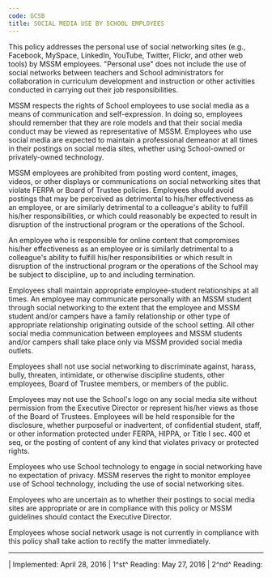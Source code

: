 ```yaml
---
code: GCSB
title: SOCIAL MEDIA USE BY SCHOOL EMPLOYEES
---
```


This policy addresses the personal use of social networking sites (e.g.,
Facebook, MySpace, LinkedIn, YouTube, Twitter, Flickr, and other web
tools) by MSSM employees. "Personal use" does not include the use of
social networks between teachers and School administrators for
collaboration in curriculum development and instruction or other
activities conducted in carrying out their job responsibilities.

MSSM respects the rights of School employees to use social media as a
means of communication and self-expression. In doing so, employees
should remember that they are role models and that their social media
conduct may be viewed as representative of MSSM. Employees who use
social media are expected to maintain a professional demeanor at all
times in their postings on social media sites, whether using
School-owned or privately-owned technology.

MSSM employees are prohibited from posting word content, images, videos,
or other displays or communications on social networking sites that
violate FERPA or Board of Trustee policies. Employees should avoid
postings that may be perceived as detrimental to his/her effectiveness
as an employee, or are similarly detrimental to a colleague's ability to
fulfill his/her responsibilities, or which could reasonably be expected
to result in disruption of the instructional program or the operations
of the School.

An employee who is responsible for online content that compromises
his/her effectiveness as an employee or is similarly detrimental to a
colleague's ability to fulfill his/her responsibilities or which result
in disruption of the instructional program or the operations of the
School may be subject to discipline, up to and including termination.

Employees shall maintain appropriate employee-student relationships at
all times. An employee may communicate personally with an MSSM student
through social networking to the extent that the employee and MSSM
student and/or campers have a family relationship or other type of
appropriate relationship originating outside of the school setting. All
other social media communication between employees and MSSM students
and/or campers shall take place only via MSSM provided social media
outlets.

Employees shall not use social networking to discriminate against,
harass, bully, threaten, intimidate, or otherwise discipline students,
other employees, Board of Trustee members, or members of the public.

Employees may not use the School's logo on any social media site without
permission from the Executive Director or represent his/her views as
those of the Board of Trustees. Employees will be held responsible for
the disclosure, whether purposeful or inadvertent, of confidential
student, staff, or other information protected under FERPA, HIPPA, or
Title I sec. 400 et seq, or the posting of content of any kind that
violates privacy or protected rights.

Employees who use School technology to engage in social networking have
no expectation of privacy. MSSM reserves the right to monitor employee
use of School technology, including the use of social networking sites.

Employees who are uncertain as to whether their postings to social media
sites are appropriate or are in compliance with this policy or MSSM
guidelines should contact the Executive Director.

Employees whose social network usage is not currently in compliance with
this policy shall take action to rectify the matter immediately.

------------------------------------------------------------------------

| Implemented: April 28, 2016
| 1^st^ Reading: May 27, 2016
| 2^nd^ Reading:
